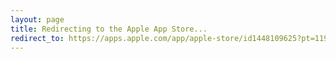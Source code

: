 ```yaml
---
layout: page
title: Redirecting to the Apple App Store...
redirect_to: https://apps.apple.com/app/apple-store/id1448109625?pt=119545720&ct=Buna%20ISD&mt=8
---
```

